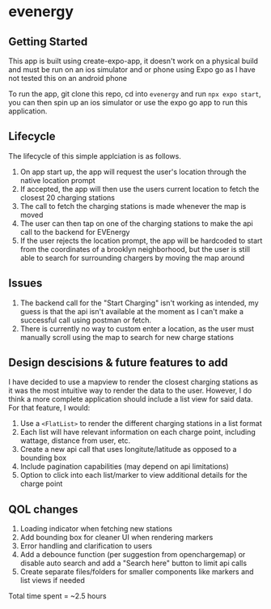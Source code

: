 # evenergy

## Getting Started

This app is built using create-expo-app, it doesn't work on a physical build and must be run on an ios simulator and or phone using Expo go as I have not tested this on an android phone

To run the app, git clone this repo, cd into `evenergy` and run `npx expo start`, you can then spin up an ios simulator or use the expo go app to run this application.

## Lifecycle

The lifecycle of this simple applciation is as follows.

1. On app start up, the app will request the user's location through the native location prompt
2. If accepted, the app will then use the users current location to fetch the closest 20 charging stations
3. The call to fetch the charging stations is made whenever the map is moved
4. The user can then tap on one of the charging stations to make the api call to the backend for EVEnergy
5. If the user rejects the location prompt, the app will be hardcoded to start from the coordinates of a brooklyn neighborhood, but the user is still able to search for surrounding chargers by moving the map around

## Issues

1. The backend call for the "Start Charging" isn't working as intended, my guess is that the api isn't available at the moment as I can't make a successful call using postman or fetch.
2. There is currently no way to custom enter a location, as the user must manually scroll using the map to search for new charge stations

## Design descisions & future features to add

I have decided to use a mapview to render the closest charging stations as it was the most intuitive way to render the data to the user. However, I do think a more complete application should include a list view for said data. For that feature, I would:

1. Use a `<FlatList>` to render the different charging stations in a list format
2. Each list will have relevant information on each charge point, including wattage, distance from user, etc.
3. Create a new api call that uses longitute/latitude as opposed to a bounding box
4. Include pagination capabilities (may depend on api limitations)
5. Option to click into each list/marker to view additional details for the charge point

## QOL changes

1. Loading indicator when fetching new stations
2. Add bounding box for cleaner UI when rendering markers
3. Error handling and clarification to users
4. Add a debounce function (per suggestion from openchargemap) or disable auto search and add a "Search here" button to limit api calls
5. Create separate files/folders for smaller components like markers and list views if needed

Total time spent = ~2.5 hours
